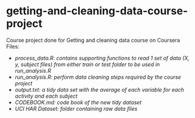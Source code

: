 # getting-and-cleaning-data-course-project
Course project done for Getting and cleaning data course on Coursera Files:
- *process_data.R: contains supporting functions to read 1 set of data (X, y, subject files) from either train or test folder to be used in run_analysis.R*
- *run_analysis.R: perform data cleaning steps required by the course project*
- *output.txt: a tidy data set with the average of each variable for each activity and each subject*
- *CODEBOOK.md: code book of the new tidy dataset*
- *UCI HAR Dataset: folder containing raw data files*
